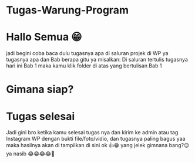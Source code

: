 # Tugas-Warung-Program

# Hallo Semua 😁
jadi begini coba baca dulu tugasnya apa di saluran projek di WP ya tugasnya apa dan Bab berapa gitu ya misalkan:
Di saluran tertulis tugasnya hari ini Bab 1 maka kamu klik folder di atas yang bertulisan Bab 1 

# Gimana siap?

# Tugas selesai
Jadi gini bro ketika kamu selesai tugas nya dan kirim ke admin atau tag Instagram WP dengan bukti file/foto/vidio, dan tugasnya paling bagus yaa maka hasilnya akan di tampilkan di sini ok 👍😁
yang jelek gimnana bang?😑
ya nasib 😂😁😂😂🤣

